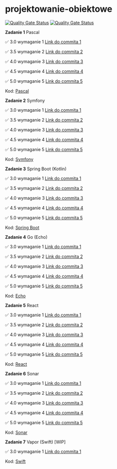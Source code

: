 # projektowanie-obiektowe

[![Quality Gate Status](https://sonarcloud.io/api/project_badges/measure?project=vkazakevich_sonar-server&metric=alert_status)](https://sonarcloud.io/summary/new_code?id=vkazakevich_sonar-server)
[![Quality Gate Status](https://sonarcloud.io/api/project_badges/measure?project=vkazakevich_sonar-client&metric=alert_status)](https://sonarcloud.io/summary/new_code?id=vkazakevich_sonar-client)

**Zadanie 1** Pascal

:white_check_mark: 3.0 wymaganie 1 [Link do commita 1](https://github.com/vkazakevich/projektowanie-obiektowe/commit/6cf465993aba1a25efe1f61ee3910838f9ba769b)

:white_check_mark: 3.5 wymaganie 2 [Link do commita 2](https://github.com/vkazakevich/projektowanie-obiektowe/commit/9bbe480f72d4aba8f3c99ced34b4fd2b7338e6ad)

:white_check_mark: 4.0 wymaganie 3 [Link do commita 3](https://github.com/vkazakevich/projektowanie-obiektowe/commit/17998f84ebc4c966342febc38b45e033b824f668)

:white_check_mark: 4.5 wymaganie 4 [Link do commita 4](https://github.com/vkazakevich/projektowanie-obiektowe/commit/e2f0a2a4c42811042094522d1eed8ab1bde0d541)

:white_check_mark: 5.0 wymaganie 5 [Link do commita 5](https://github.com/vkazakevich/projektowanie-obiektowe/commit/a2a4f3088a04187425067c720114bfcd46f0396b)


Kod: [Pascal](./Pascal)


**Zadanie 2** Symfony

:white_check_mark: 3.0 wymaganie 1 [Link do commita 1](https://github.com/vkazakevich/projektowanie-obiektowe/commit/6a54c89d19e2b904f456d8e82c7ca89d2526923a)

:white_check_mark: 3.5 wymaganie 2 [Link do commita 2](https://github.com/vkazakevich/projektowanie-obiektowe/commit/916d7256f53e116302dcd79a5ef438c8098faf82)

:white_check_mark: 4.0 wymaganie 3 [Link do commita 3](https://github.com/vkazakevich/projektowanie-obiektowe/commit/7c15326a5aba465daa3e819ed2f5388efcb4c8d8)

:white_check_mark: 4.5 wymaganie 4 [Link do commita 4](https://github.com/vkazakevich/projektowanie-obiektowe/commit/d9b4b1b4932b4f86a1a2f8bc4dd92db0866cdecc)

:white_check_mark: 5.0 wymaganie 5 [Link do commita 5](https://github.com/vkazakevich/projektowanie-obiektowe/commit/54c944ac4646e41d8b2922e216900f3260cf0042)


Kod: [Symfony](./Symfony)

**Zadanie 3** Spring Boot (Kotlin)

:white_check_mark: 3.0 wymaganie 1 [Link do commita 1](https://github.com/vkazakevich/projektowanie-obiektowe/commit/674aa1f21ed0e164f0cbb77b023a8666bf198627)

:white_check_mark: 3.5 wymaganie 2 [Link do commita 2](https://github.com/vkazakevich/projektowanie-obiektowe/commit/6b767caaafbec9bde95d8fb947f0747a3b3d8798)

:white_check_mark: 4.0 wymaganie 3 [Link do commita 3](https://github.com/vkazakevich/projektowanie-obiektowe/commit/f22d25acfb71c44f012a1deefa1578249750460f)

:white_check_mark: 4.5 wymaganie 4 [Link do commita 4](https://github.com/vkazakevich/projektowanie-obiektowe/commit/7ebe4a042ffbbf4fb4c0696e18074b1b056b0c6f)

:white_check_mark: 5.0 wymaganie 5 [Link do commita 5](https://github.com/vkazakevich/projektowanie-obiektowe/commit/548d1c76afb68433ba0f221442d2a39766cc24b6)


Kod: [Spring Boot](<./Spring Boot>)

**Zadanie 4** Go (Echo)

:white_check_mark: 3.0 wymaganie 1 [Link do commita 1](https://github.com/vkazakevich/projektowanie-obiektowe/commit/137fd470b538c32f91c344cd744007beb9bdaf1e)

:white_check_mark: 3.5 wymaganie 2 [Link do commita 2](https://github.com/vkazakevich/projektowanie-obiektowe/commit/6c710fb3e11f7ded5963b1d835f825beff37af8d)

:white_check_mark: 4.0 wymaganie 3 [Link do commita 3](https://github.com/vkazakevich/projektowanie-obiektowe/commit/933c81709e6698ec3a266760358281ed76ce61a8)

:white_check_mark: 4.5 wymaganie 4 [Link do commita 4](https://github.com/vkazakevich/projektowanie-obiektowe/commit/b3ad79dd5c7a3b68f8b225e98dc33e22ad57b7b6)

:white_check_mark: 5.0 wymaganie 5 [Link do commita 5](https://github.com/vkazakevich/projektowanie-obiektowe/commit/2b338a9b25ed9a2cd14270870616b09eb801931a)


Kod: [Echo](<./Echo>)

**Zadanie 5** React

:white_check_mark: 3.0 wymaganie 1 [Link do commita 1](https://github.com/vkazakevich/projektowanie-obiektowe/commit/e59578858fdbfe34f20782e37709dcc3d7696c54)

:white_check_mark: 3.5 wymaganie 2 [Link do commita 2](https://github.com/vkazakevich/projektowanie-obiektowe/commit/814c66c7edb971efcd6e132f2f1192bf399e3ef3)

:white_check_mark: 4.0 wymaganie 3 [Link do commita 3](https://github.com/vkazakevich/projektowanie-obiektowe/commit/c35906fd297ba52357bd4507fb71857b97b40f36)

:white_check_mark: 4.5 wymaganie 4 [Link do commita 4](https://github.com/vkazakevich/projektowanie-obiektowe/commit/10da4cf0fb951b04c373588cd893a65a95c28c1c)

:white_check_mark: 5.0 wymaganie 5 [Link do commita 5](https://github.com/vkazakevich/projektowanie-obiektowe/commit/0c3b9df3346032839c4e9be92e07e77a0c2627c6)


Kod: [React](<./React>)

**Zadanie 6** Sonar

:white_check_mark: 3.0 wymaganie 1 [Link do commita 1](https://github.com/vkazakevich/projektowanie-obiektowe/commit/1aeaa7cc84c656fbe6f81152fca8238ca241ec79)

:white_check_mark: 3.5 wymaganie 2 [Link do commita 2](https://github.com/vkazakevich/projektowanie-obiektowe/commit/b5a3b7539f3aaeab95797f046a080db4cd6ff3ca)

:white_check_mark: 4.0 wymaganie 3 [Link do commita 3](https://github.com/vkazakevich/projektowanie-obiektowe/commit/b5a3b7539f3aaeab95797f046a080db4cd6ff3ca)

:white_check_mark: 4.5 wymaganie 4 [Link do commita 4](https://github.com/vkazakevich/projektowanie-obiektowe/commit/b5a3b7539f3aaeab95797f046a080db4cd6ff3ca)

:white_check_mark: 5.0 wymaganie 5 [Link do commita 5](https://github.com/vkazakevich/projektowanie-obiektowe/commit/b5a3b7539f3aaeab95797f046a080db4cd6ff3ca)


Kod: [Sonar](<./Sonar>)

**Zadanie 7** Vapor (Swift) [WIP]

:white_check_mark: 3.0 wymaganie 1 [Link do commita 1](https://github.com/vkazakevich/projektowanie-obiektowe/commit/2f023312d092daeb8df95888c7ad6cf4ec33710f)


Kod: [Swift](<./Swift>)
